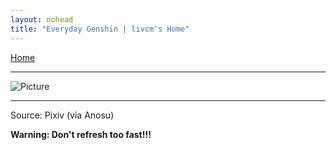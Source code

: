 ```yaml
---
layout: nohead
title: "Everyday Genshin | livcm's Home"
---
```


<a href="/" title="Home" class="btn">Home</a>

------

![Picture](https://image.anosu.top/pixiv/direct?keyword=genshinimpact)

------

Source: Pixiv (via Anosu)

**Warning: Don't refresh too fast!!!**